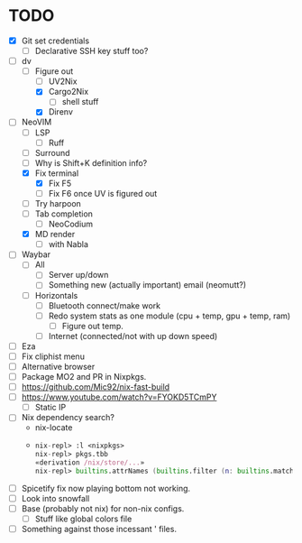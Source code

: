 # TODO
 - [x] Git set credentials 
     - [ ] Declarative SSH key stuff too?
 - [ ] dv
     - [ ] Figure out 
        - [ ] UV2Nix
        - [x] Cargo2Nix
            - [ ] shell stuff
        - [x] Direnv
 - [ ] NeoVIM
    - [ ] LSP
        - [ ] Ruff
    - [ ] Surround
    - [ ] Why is Shift+K definition info?
    - [x] Fix terminal
        - [x] Fix F5
        - [ ] Fix F6 once UV is figured out
    - [ ] Try harpoon
    - [ ] Tab completion
        - [ ] NeoCodium
    - [x] MD render
        - [ ] with Nabla
 - [ ] Waybar
    - [ ] All
        - [ ] Server up/down
        - [ ] Something new (actually important) email (neomutt?)
    - [ ] Horizontals
        - [ ] Bluetooth connect/make work
        - [ ] Redo system stats as one module (cpu + temp, gpu + temp, ram)
             - [ ] Figure out temp.
        - [ ] Internet (connected/not with up down speed) 
 - [ ] Eza
 - [ ] Fix cliphist menu
 - [ ] Alternative browser
 - [ ] Package MO2 and PR in Nixpkgs.
 - [ ] https://github.com/Mic92/nix-fast-build
 - [ ] https://www.youtube.com/watch?v=FYOKD5TCmPY
    - [ ] Static IP
 - [ ] Nix dependency search?
    - nix-locate
    - ```nix repl
      nix-repl> :l <nixpkgs>
      nix-repl> pkgs.tbb
      «derivation /nix/store/...»
      nix-repl> builtins.attrNames (builtins.filter (n: builtins.match "tbb.*" n != null) (builtins.attrNames pkgs))
        ```
 - [ ] Spicetify fix now playing bottom not working.
 - [ ] Look into snowfall
 - [ ] Base (probably not nix) for non-nix configs.
     - [ ] Stuff like global colors file
 - [ ] Something against those incessant ' files.

